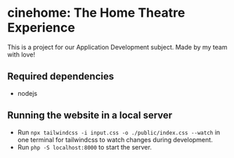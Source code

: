 # cinehome: The Home Theatre Experience

This is a project for our Application Development subject. Made by my team with love!

## Required dependencies

- nodejs

## Running the website in a local server

- Run ``npx tailwindcss -i input.css -o ./public/index.css --watch`` in one terminal for tailwindcss to watch changes during development.
- Run ``php -S localhost:8000`` to start the server.